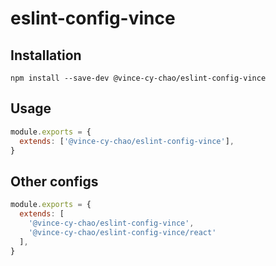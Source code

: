 # eslint-config-vince

## Installation
```
npm install --save-dev @vince-cy-chao/eslint-config-vince
```

## Usage
```js
module.exports = {
  extends: ['@vince-cy-chao/eslint-config-vince'],
}
```

## Other configs
```js
module.exports = {
  extends: [
    '@vince-cy-chao/eslint-config-vince', 
    '@vince-cy-chao/eslint-config-vince/react'
  ],
}
```
